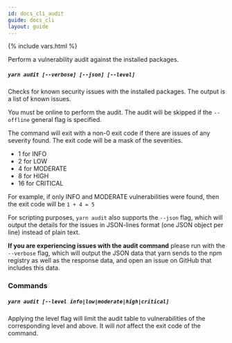 ```yaml
---
id: docs_cli_audit
guide: docs_cli
layout: guide
---
```


{% include vars.html %}

<p class="lead">Perform a vulnerability audit against the installed packages.</p>

##### `yarn audit [--verbose] [--json] [--level]` <a class="toc" id="toc-yarn-audit" href="#toc-yarn-audit"></a>

Checks for known security issues with the installed packages. The output is a list of known issues.

You must be online to perform the audit. The audit will be skipped if the `--offline` general flag is specified.

The command will exit with a non-0 exit code if there are issues of any severity found. The exit code will be a mask of the severities.

* 1 for INFO
* 2 for LOW
* 4 for MODERATE
* 8 for HIGH
* 16 for CRITICAL

For example, if only INFO and MODERATE vulnerabilities were found, then the exit code will be `1 + 4 = 5`

For scripting purposes, `yarn audit` also supports the `--json` flag, which will output the details for the issues in JSON-lines format (one JSON object per line) instead of plain text.

<strong>If you are experiencing issues with the audit command</strong> please run with the `--verbose` flag, which will output the JSON data that yarn sends to the npm registry as well as the response data, and open an issue on GitHub that includes this data.

### Commands <a class="toc" id="toc-commands" href="#toc-commands"></a>

##### `yarn audit [--level info|low|moderate|high|critical]` <a class="toc" id="toc-yarn-add" href="#toc-yarn-add"></a>

Applying the level flag will limit the audit table to vulnerabilities of the corresponding level and above. It will *not* affect the exit code of the command.
